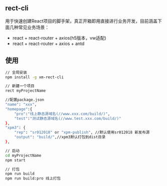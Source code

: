 ## rect-cli  
用于快速创建React项目的脚手架，真正开箱即用直接进行业务开发，目前涵盖下面几种常见业务场景：  
- react + react-router + axios(h5版本，vw适配)  
- react + react-router + axios + antd  


## 使用  
```sh
// 全局安装
npm install -g xm-rect-cli

// 新建一个项目
rect myProjectName

//配置package.json
"name": "xxx",
"homepage":{
    "pro":"线上静态源域名(//www.xxx.com/build/)",
    "test":"测试静态源域名(//www.test.xxx.com/build/)"  
},
"xpm3": {
    "rep": "sr012018" or "xpm-publish", //默认使用sr012018 新发布源
    "output": "build/",//xpm3默认打包到dist目录    
},

// 启动
cd myProjectName
npm start

// 打包
npm run build
npm run build:pro 线上打包
```